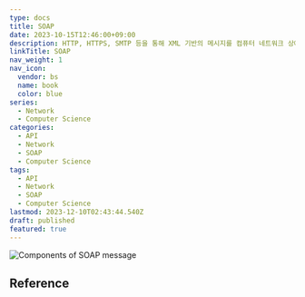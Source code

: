 ```yaml
---
type: docs
title: SOAP
date: 2023-10-15T12:46:00+09:00
description: HTTP, HTTPS, SMTP 등을 통해 XML 기반의 메시지를 컴퓨터 네트워크 상에서 교환하는 프로토콜
linkTitle: SOAP
nav_weight: 1
nav_icon:
  vendor: bs
  name: book
  color: blue
series:
  - Network
  - Computer Science
categories:
  - API
  - Network
  - SOAP
  - Computer Science
tags:
  - API
  - Network
  - SOAP
  - Computer Science
lastmod: 2023-12-10T02:43:44.540Z
draft: published
featured: true
---
```


![Components of SOAP message](content/computer-science/the_components_of_a_soap_message-f.png#center "https://www.mindk.com/blog/api-development-explained/")

## Reference
